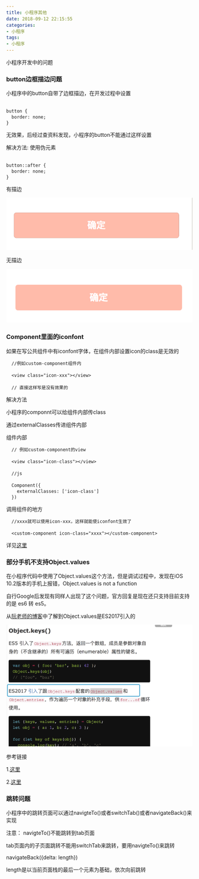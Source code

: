 ```yaml
---
title: 小程序其他
date: 2018-09-12 22:15:55
categories:
- 小程序
tags:
- 小程序
---
```


小程序开发中的问题

<!-- more -->
### button边框描边问题

小程序中的button自带了边框描边，在开发过程中设置

```

button {
  border: none;
}

```
无效果，后经过查资料发现，小程序的button不能通过这样设置

解决方法: 使用伪元素

```

button::after {
  border: none;
}

```

有描边

![](小程序其他/button.png)

无描边

![](小程序其他/button-no.png)


### Component里面的iconfont

如果在写公共组件中有iconfont字体，在组件内部设置icon的class是无效的


```
  //例如custom-component组件内

  <view class="icon-xxx"></view>

  // 直接这样写是没有效果的

```

解决方法

小程序的componnt可以给组件内部传class

通过externalClasses传进组件内部


组件内部

```
  // 例如custom-component的view

  <view class="icon-class"></view>

  //js

  Component({
    externalClasses: ['icon-class']
  })

```

调用组件的地方

```
  //xxxx就可以使用icon-xxx，这样就能使iconfont生效了

  <custom-component icon-class="xxxx"></custom-component>

```

详见[这里](https://developers.weixin.qq.com/miniprogram/dev/framework/custom-component/wxml-wxss.html)

### 部分手机不支持Object.values

在小程序代码中使用了Object.values这个方法，但是调试过程中，发现在iOS 10.2版本的手机上报错，Object.values is not a function

自行Google后发现有同样人出现了这个问题，官方回复是现在还只支持目前支持的是 es6 转 es5。

从[阮老师的博客](http://es6.ruanyifeng.com/#docs/object#Object-keys%EF%BC%8CObject-values%EF%BC%8CObject-entries)中了解到Object.values是ES2017引入的

![](小程序其他/objectvalues.png)

参考链接

1.[这里](https://developers.weixin.qq.com/community/develop/doc/000a8cc2f307f0f5c5c6b14ca5b400)

2.[这里](https://developers.weixin.qq.com/miniprogram/dev/devtools/details.html#%E5%AE%A2%E6%88%B7%E7%AB%AFes6-api-%E6%94%AF%E6%8C%81%E6%83%85%E5%86%B5)

### 跳转问题

小程序中的跳转页面可以通过navigteTo()或者switchTab()或者navigateBack()来实现

注意：
navigteTo()不能跳转到tab页面

tab页面内的子页面跳转不能用switchTab来跳转，要用navigteTo()来跳转

navigateBack({delta: length})

length是以当前页面栈的最后一个元素为基础，依次向前跳转
